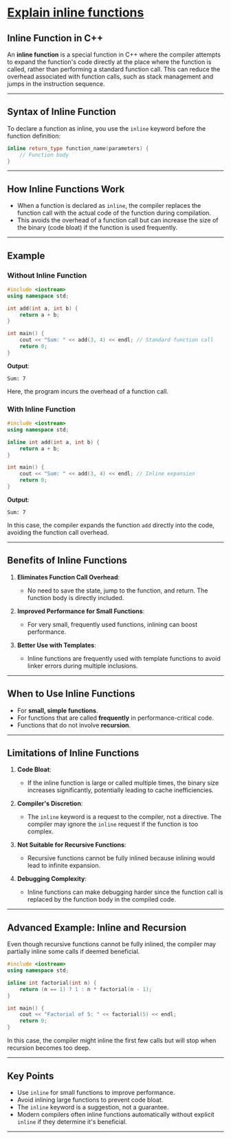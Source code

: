 # [Explain inline functions](#explain-inline-functions)

## **Inline Function in C++**

An **inline function** is a special function in C++ where the compiler attempts to expand the function's code directly at the place where the function is called, rather than performing a standard function call. This can reduce the overhead associated with function calls, such as stack management and jumps in the instruction sequence.

---

## **Syntax of Inline Function**

To declare a function as inline, you use the `inline` keyword before the function definition:

```cpp
inline return_type function_name(parameters) {
    // Function body
}
```

---

## **How Inline Functions Work**
- When a function is declared as `inline`, the compiler replaces the function call with the actual code of the function during compilation.
- This avoids the overhead of a function call but can increase the size of the binary (code bloat) if the function is used frequently.

---

## **Example**

### Without Inline Function
```cpp
#include <iostream>
using namespace std;

int add(int a, int b) {
    return a + b;
}

int main() {
    cout << "Sum: " << add(3, 4) << endl; // Standard function call
    return 0;
}
```

**Output**:
```
Sum: 7
```

Here, the program incurs the overhead of a function call.

### With Inline Function
```cpp
#include <iostream>
using namespace std;

inline int add(int a, int b) {
    return a + b;
}

int main() {
    cout << "Sum: " << add(3, 4) << endl; // Inline expansion
    return 0;
}
```

**Output**:
```
Sum: 7
```

In this case, the compiler expands the function `add` directly into the code, avoiding the function call overhead.

---

## **Benefits of Inline Functions**
1. **Eliminates Function Call Overhead**:
   - No need to save the state, jump to the function, and return. The function body is directly included.

2. **Improved Performance for Small Functions**:
   - For very small, frequently used functions, inlining can boost performance.

3. **Better Use with Templates**:
   - Inline functions are frequently used with template functions to avoid linker errors during multiple inclusions.

---

## **When to Use Inline Functions**
- For **small, simple functions**.
- For functions that are called **frequently** in performance-critical code.
- Functions that do not involve **recursion**.

---

## **Limitations of Inline Functions**
1. **Code Bloat**:
   - If the inline function is large or called multiple times, the binary size increases significantly, potentially leading to cache inefficiencies.

2. **Compiler's Discretion**:
   - The `inline` keyword is a request to the compiler, not a directive. The compiler may ignore the `inline` request if the function is too complex.

3. **Not Suitable for Recursive Functions**:
   - Recursive functions cannot be fully inlined because inlining would lead to infinite expansion.

4. **Debugging Complexity**:
   - Inline functions can make debugging harder since the function call is replaced by the function body in the compiled code.

---

## **Advanced Example: Inline and Recursion**
Even though recursive functions cannot be fully inlined, the compiler may partially inline some calls if deemed beneficial.

```cpp
#include <iostream>
using namespace std;

inline int factorial(int n) {
    return (n == 1) ? 1 : n * factorial(n - 1);
}

int main() {
    cout << "Factorial of 5: " << factorial(5) << endl;
    return 0;
}
```

In this case, the compiler might inline the first few calls but will stop when recursion becomes too deep.

---

## **Key Points**
- Use `inline` for small functions to improve performance.
- Avoid inlining large functions to prevent code bloat.
- The `inline` keyword is a suggestion, not a guarantee.
- Modern compilers often inline functions automatically without explicit `inline` if they determine it's beneficial.

---
